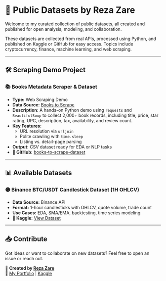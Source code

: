 # 📂 Public Datasets by Reza Zare

Welcome to my curated collection of public datasets, all created and published for open analysis, modeling, and collaboration.

These datasets are collected from real APIs, processed using Python, and published on Kaggle or GitHub for easy access. Topics include cryptocurrency, finance, machine learning, and web scraping.

---

## 🛠️ Scraping Demo Project

### 📚 Books Metadata Scraper & Dataset
- **Type:** Web Scraping Demo  
- **Data Source:** [Books to Scrape](http://books.toscrape.com)  
- **Description:** A hands-on Python demo using `requests` and `BeautifulSoup` to collect 2,000+ book records, including title, price, star rating, UPC, description, tax, availability, and review count.  
- **Key Features:**  
  - URL resolution via `urljoin`  
  - Polite crawling with `time.sleep`  
  - Listing vs. detail-page parsing  
- **Output:** CSV dataset ready for EDA or NLP tasks  
- **🔗 GitHub:** [books-to-scrape-dataset]([https://github.com/YourUser/public_Datasets/tree/main/books-to-scrape-dataset](https://github.com/arezazare/public-datasets/blob/main/scraped_books.csv))

---

## 📊 Available Datasets

### 🟣 Binance BTC/USDT Candlestick Dataset (1H OHLCV)
- **Data Source:** Binance API  
- **Format:** 1-hour candlesticks with OHLCV, quote volume, trade count  
- **Use Cases:** EDA, SMA/EMA, backtesting, time series modeling  
- **🔗 Kaggle:** [View Dataset](https://www.kaggle.com/datasets/arezazare/binance-btcusdt-candlestick)

---

## 📥 Contribute

Got ideas or want to collaborate on new datasets? Feel free to open an issue or reach out.

📌 **Created by [Reza Zare](https://www.linkedin.com/in/arezazare/)**  
🔗 [My Portfolio](https://arezazare.github.io) | [Kaggle](https://www.kaggle.com/arezazare)
